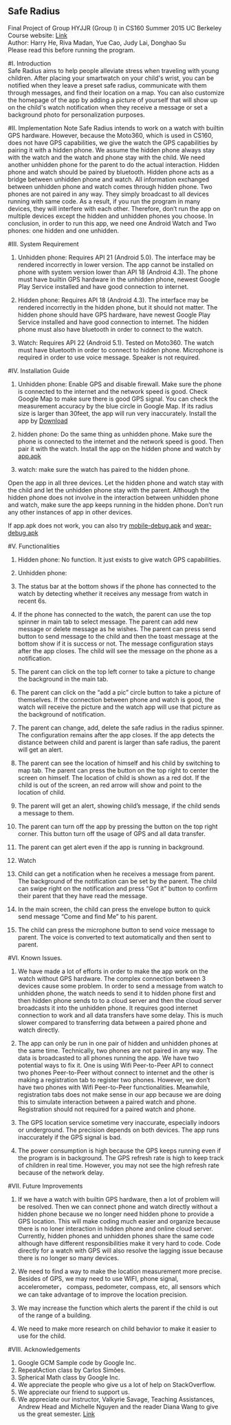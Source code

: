 ## Safe Radius
Final Project of Group HYJJR (Group I) in CS160 Summer 2015 UC Berkeley     
Course website: [Link](http://cs160.valkyriesavage.com/schedule.html)      
Author: Harry He, Riva Madan, Yue Cao, Judy Lai, Donghao Su      
Please read this before running the program.    

#I. Introduction  
Safe Radius aims to help people alleviate stress when traveling with young children. 
After placing your smartwatch on your child's wrist, you can be notified when they leave a preset safe radius, communicate with them through messages, and find their location on a map. You can also customize the homepage of the app by adding a picture of yourself that will show up on the child's watch notification when they receive a message or set a background photo for personalization purposes. 

#II. Implementation Note
Safe Radius intends to work on a watch with builtin GPS hardware. However, because the Moto360, which is used in CS160, does not have GPS capabilities, we give the watch the GPS capabilities by pairing it with a hidden phone. We assume the hidden phone always stay with the watch and the watch and phone stay with the child. We need another unhidden phone for the parent to do the actual interaction. Hidden phone and watch should be paired by bluetooth. Hidden phone acts as a bridge between unhidden phone and watch. All information exchanged between unhidden phone and watch comes through hidden phone. Two phones are not paired in any way. They simply broadcast to all devices running with same code. As a result, if you run the program in many devices, they will interfere with each other. Therefore, don’t  run the app on multiple devices except the hidden and unhidden phones you choose.
In conclusion, in order to run this app, we need one Android Watch and Two phones: one hidden and one unhidden.

#III. System Requirement
1. Unhidden phone: Requires API 21 (Android 5.0). The interface may be rendered incorrectly in lower version. The app cannot be installed on phone with system version lower than API 18 (Android 4.3). The phone must have builtin GPS hardware in the unhidden phone, newest Google Play Service installed and have good connection to internet.

2. Hidden phone: Requires API 18 (Android 4.3). The interface may be rendered incorrectly in the hidden phone, but it should not matter. The hidden phone should have GPS hardware, have newest Google Play Service installed and have good connection to internet. The hidden phone must also have bluetooth in order to connect to the watch.

3. Watch: Requires API 22 (Android 5.1). Tested on Moto360. The watch must have bluetooth in order to connect to hidden phone. Microphone is required in order to use voice message.  Speaker is not required.

#IV. Installation Guide
1. Unhidden phone: Enable GPS and disable firewall. Make sure the phone is connected to the internet and the network speed is good. Check Google Map to make sure there is  good GPS signal. You can check the measurement accuracy by the blue circle in Google Map. If its radius size is larger than 30feet, the app will run very inaccurately. Install the app by [Download](https://github.com/CS160-HYJJR/Safe-Radius/raw/master/app.apk)

2. hidden phone: Do the same thing as unhidden phone. Make sure the phone is connected to the internet and the network speed is good. Then pair it with the watch. Install the app on the hidden phone and watch by [app.apk](https://github.com/CS160-HYJJR/Safe-Radius/raw/master/app.apk)

3. watch: make sure the watch has paired to the hidden phone.

Open the app in all three devices. Let the hidden phone and watch stay with the child and let the unhidden phone stay with the parent. Although the hidden phone does not involve in the interaction between unhidden phone and watch, make sure the app keeps running in the hidden phone. Don’t run any other instances of app in other devices.

If app.apk does not work, you can also try [mobile-debug.apk](https://github.com/CS160-HYJJR/Safe-Radius/raw/master/mobile-debug.apk) and [wear-debug.apk](https://github.com/CS160-HYJJR/Safe-Radius/raw/master/wear-debug.apk)

#V. Functionalities
1. Hidden phone: No function. It just exists to give watch GPS capabilities.
2. Unhidden phone:
  1. The status bar at the bottom shows if the phone has connected to the watch by detecting whether it receives any message from watch in recent 6s.
  2. If the phone has connected to the watch, the parent can use the top spinner in main tab to select message. The parent can add new message or delete message as he wishes. The parent can press send button to send message to the child and then the toast message at the bottom show if it is success or not. The message configuration stays after the app closes. The child will see the message on the phone as a notification.
  3. The parent can click on the top left corner to take a picture to change the background in the main tab.
  4. The parent can click on the “add a pic” circle button to take a picture of themselves. If the connection between phone and watch is good, the watch will receive the picture and the watch app will use that picture as the background of notification.
  5. The parent can change, add, delete the safe radius in the radius spinner. The configuration remains after the app closes. If the app detects the distance between child and parent is larger than safe radius, the parent will get an alert.
  6. The parent can see the location of himself and his child by switching to map tab. The parent can press the button on the top right to center the screen on himself. The location  of child is shown as a red dot. If the child is out of the screen, an red arrow will show and point to the location of child.
  7. The parent will get an alert, showing child’s message, if the child sends a message to them.
  8. The parent can turn off the app by pressing the button on the top right corner. This button turn off the usage of GPS and all data transfer.
  9. The parent can get alert even if the app is running in background.

3. Watch
  1. Child can get a notification when he receives a message from parent. The background of the notification can be set by the parent. The child can swipe right on the notification and press “Got it” button to confirm their parent that they have read the message.
  2. In the main screen, the child can press the envelope button to quick send message “Come and find Me” to his parent.
  3. The child can press the microphone button to send voice message to parent. The voice is converted to text automatically and then sent to parent.

#VI. Known Issues.
1. We have made a lot of efforts in order to make the app work on the watch without GPS hardware. The complex connection between 3 devices cause some problem. In order to send a message from watch to unhidden phone, the watch needs to send it to hidden phone first and then hidden phone sends to to a cloud server and then the cloud server broadcasts it into the unhidden phone. It requires good internet connection to work and all data transfers have some delay. This is much slower compared to transferring data between a paired phone and watch directly.

2. The app can only be run in one pair of hidden and unhidden phones at the same time. Technically, two phones are not paired in any way. The data is broadcasted to all phones running the app. We have two potential ways to fix it. One is using Wifi Peer-to-Peer API to connect two phones Peer-to-Peer without connect to internet and the other is making a registration tab to register two phones. However, we don’t have two phones with Wifi Peer-to-Peer functionalities. Meanwhile, registration tabs does not make sense in our app because we are doing this to simulate interaction between a paired watch and phone. Registration should not required for a paired watch and phone.

3. The GPS location service sometime very inaccurate, especially indoors or underground.  The precision depends on both devices. The app runs inaccurately if the GPS signal is bad.

4. The power consumption is high because the GPS keeps running even if the program is in background. The GPS refresh rate is high to keep track of children in real time. However, you may not see the high refresh rate because of the network delay.

#VII. Future Improvements
1. If we have a watch with builtin GPS hardware, then a lot of problem will be resolved. Then we can connect phone and watch directly without a hidden phone because we no longer need hidden phone to provide a GPS location. This will make coding much easier and organize because there is no loner interaction in hidden phone and online cloud server. Currently, hidden phones and unhidden phones share the same code although have different responsibilities make it very hard to code. Code directly for a watch with GPS will also resolve the lagging issue because there is no longer so many devices.

2. We need to find a way to make the location measurement more precise. Besides of GPS, we  may need to use WIFI, phone signal, accelerometer， compass, pedometer, compass, etc, all sensors which we can take advantage of to improve the location precision.

3. We may increase the function which alerts the parent if the child is out of the range of a building.

4. We need to make more research on child behavior to make it easier to use for the child.

#VIII. Acknowledgements
1. Google GCM Sample code by Google Inc.     
2. RepeatAction class by Carlos Simões.       
3. Spherical Math class by Google Inc.      
4. We appreciate the people who give us a lot of help on StackOverflow.      
5. We appreciate our friend to support us.      
6. We appreciate our instructor, Valkyrie Savage, Teaching Assistances, Andrew Head and Michelle Nguyen and the reader Diana Wang to give us the great semester. [Link](http://cs160.valkyriesavage.com/people.html)           

  

